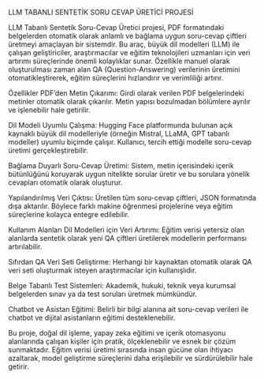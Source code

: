 LLM TABANLI SENTETİK SORU CEVAP ÜRETİCİ PROJESİ

LLM Tabanlı Sentetik Soru-Cevap Üretici projesi, PDF formatındaki belgelerden otomatik olarak anlamlı ve bağlama uygun soru-cevap çiftleri üretmeyi amaçlayan bir sistemdir. Bu araç, büyük dil modelleri (LLM) ile çalışan geliştiriciler, araştırmacılar ve eğitim teknolojileri uzmanları için veri artırımı süreçlerinde önemli kolaylıklar sunar. Özellikle manuel olarak oluşturulması zaman alan QA (Question-Answering) verilerinin üretimini otomatikleştirerek, eğitim süreçlerini hızlandırır ve verimliliği artırır.

Özellikler
PDF’den Metin Çıkarımı: Girdi olarak verilen PDF belgelerindeki metinler otomatik olarak çıkarılır. Metin yapısı bozulmadan bölümlere ayrılır ve işlenebilir hale getirilir.

Dil Modeli Uyumlu Çalışma: Hugging Face platformunda bulunan açık kaynaklı büyük dil modelleriyle (örneğin Mistral, LLaMA, GPT tabanlı modeller) uyumlu biçimde çalışır. Kullanıcı, tercih ettiği modelle soru-cevap üretimi gerçekleştirebilir.

Bağlama Duyarlı Soru-Cevap Üretimi: Sistem, metin içerisindeki içerik bütünlüğünü koruyarak uygun nitelikte sorular üretir ve bu sorulara yönelik cevapları otomatik olarak oluşturur.

Yapılandırılmış Veri Çıktısı: Üretilen tüm soru-cevap çiftleri, JSON formatında dışa aktarılır. Böylece farklı makine öğrenmesi projelerine veya eğitim süreçlerine kolayca entegre edilebilir.

Kullanım Alanları
Dil Modelleri için Veri Artırımı: Eğitim verisi yetersiz olan alanlarda sentetik olarak yeni QA çiftleri üretilerek modellerin performansı artırılabilir.

Sıfırdan QA Veri Seti Geliştirme: Herhangi bir kaynaktan otomatik olarak QA veri seti oluşturmak isteyen araştırmacılar için kullanışlıdır.

Belge Tabanlı Test Sistemleri: Akademik, hukuki, teknik veya kurumsal belgelerden sınav ya da test soruları üretmek mümkündür.

Chatbot ve Asistan Eğitimi: Belirli bir bilgi alanına ait soru-cevap verileri ile chatbot ve dijital asistanların eğitimi desteklenebilir.

Bu proje, doğal dil işleme, yapay zeka eğitimi ve içerik otomasyonu alanlarında çalışan kişiler için pratik, ölçeklenebilir ve esnek bir çözüm sunmaktadır. Eğitim verisi üretimi sırasında insan gücüne olan ihtiyacı azaltarak, model geliştirme süreçlerini daha erişilebilir ve sürdürülebilir hale getirir.
